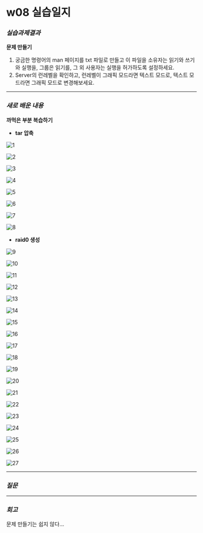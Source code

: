 # w08 실습일지
### _실습과제결과_

__문제 만들기__

1. 궁금한 명령어의 man 페이지를 txt 파일로 만들고 이 파일을 소유자는 읽기와 쓰기와 실행을, 그룹은 읽기를, 그 외 사용자는 실행을 허가하도록 설정하세요.
2. Server의 런레벨을 확인하고, 런레벨이 그래픽 모드라면 텍스트 모드로, 텍스트 모드라면 그래픽 모드로 변경해보세요.


------
### _새로 배운 내용_

__까먹은 부분 복습하기__

- __tar 압축__

![1](https://user-images.githubusercontent.com/79977182/115955183-14264e00-a530-11eb-9989-dc28860fc5dc.PNG)

![2](https://user-images.githubusercontent.com/79977182/115955185-15577b00-a530-11eb-97cd-c76d00489f91.PNG)

![3](https://user-images.githubusercontent.com/79977182/115955186-15577b00-a530-11eb-9b83-bc733d865a91.PNG)

![4](https://user-images.githubusercontent.com/79977182/115955187-15f01180-a530-11eb-8bc7-aa2a7bf29e56.PNG)

![5](https://user-images.githubusercontent.com/79977182/115955188-15f01180-a530-11eb-9690-2f3c1f658809.PNG)

![6](https://user-images.githubusercontent.com/79977182/115955189-1688a800-a530-11eb-96a4-d14874c47356.PNG)

![7](https://user-images.githubusercontent.com/79977182/115955192-1688a800-a530-11eb-9923-637e9a75f997.PNG)

![8](https://user-images.githubusercontent.com/79977182/115955193-17213e80-a530-11eb-89e9-245028219d5f.PNG)


- __raid0 생성__

![9](https://user-images.githubusercontent.com/79977182/115955249-69625f80-a530-11eb-9a72-d777fae8371b.PNG)

![10](https://user-images.githubusercontent.com/79977182/115955251-69faf600-a530-11eb-9e18-11f1969d592b.PNG)

![11](https://user-images.githubusercontent.com/79977182/115955252-6a938c80-a530-11eb-80da-420480588806.PNG)

![12](https://user-images.githubusercontent.com/79977182/115955253-6a938c80-a530-11eb-9a28-41012019ba65.PNG)

![13](https://user-images.githubusercontent.com/79977182/115955254-6b2c2300-a530-11eb-9a32-c17c29f64975.PNG)

![14](https://user-images.githubusercontent.com/79977182/115955255-6b2c2300-a530-11eb-8139-f8ed74384d61.PNG)

![15](https://user-images.githubusercontent.com/79977182/115955256-6bc4b980-a530-11eb-85d0-91153f683911.PNG)

![16](https://user-images.githubusercontent.com/79977182/115955257-6bc4b980-a530-11eb-89dc-5a3b05ac9c22.PNG)

![17](https://user-images.githubusercontent.com/79977182/115955258-6c5d5000-a530-11eb-987e-45b4f161fb94.PNG)

![18](https://user-images.githubusercontent.com/79977182/115955259-6c5d5000-a530-11eb-8615-207fb63f7682.PNG)

![19](https://user-images.githubusercontent.com/79977182/115955261-6cf5e680-a530-11eb-8a67-c698f0db6cb9.PNG)

![20](https://user-images.githubusercontent.com/79977182/115955262-6d8e7d00-a530-11eb-93d4-1747eb142e7c.PNG)

![21](https://user-images.githubusercontent.com/79977182/115955263-6d8e7d00-a530-11eb-9395-de1d91be53af.PNG)

![22](https://user-images.githubusercontent.com/79977182/115955265-6e271380-a530-11eb-9df0-74d0ee4aaa7b.PNG)

![23](https://user-images.githubusercontent.com/79977182/115955267-6e271380-a530-11eb-98cc-0a6d23cbdda3.PNG)

![24](https://user-images.githubusercontent.com/79977182/115955268-6ebfaa00-a530-11eb-8794-d6db84faaf9a.PNG)

![25](https://user-images.githubusercontent.com/79977182/115955269-6ebfaa00-a530-11eb-8732-17ad1d714bc7.PNG)

![26](https://user-images.githubusercontent.com/79977182/115955270-6ebfaa00-a530-11eb-96fd-438fb7cb290d.PNG)

![27](https://user-images.githubusercontent.com/79977182/115955271-6f584080-a530-11eb-85a8-90b3ec2a0e5e.PNG)

---------
### _질문_

-----
### _회고_

문제 만들기는 쉽지 않다...